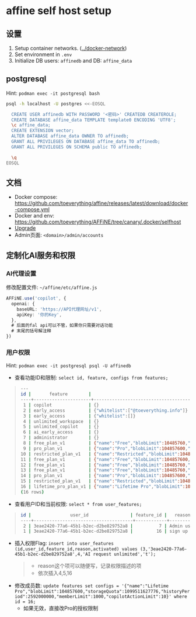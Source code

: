 # affine self host setup

## 设置

1. Setup container networks. ([../docker-network](../docker-network))
2. Set environment in `.env`
3. Initialize DB users: `affinedb` and DB: `affine_data`

## postgresql

Hint: `podman exec -it postgresql bash`

```bash
psql -h localhost -U postgres <<-EOSQL

  CREATE USER affinedb WITH PASSWORD '<密码>' CREATEDB CREATEROLE;
  CREATE DATABASE affine_data TEMPLATE template0 ENCODING 'UTF8';
  \c affine_data;
  CREATE EXTENSION vector;
  ALTER DATABASE affine_data OWNER TO affinedb;
  GRANT ALL PRIVILEGES ON DATABASE affine_data TO affinedb;
  GRANT ALL PRIVILEGES ON SCHEMA public TO affinedb;

  \q
EOSQL
```

## 文档

+ Docker compose: <https://github.com/toeverything/affine/releases/latest/download/docker-compose.yml>
+ Docker and env: <https://github.com/toeverything/AFFiNE/tree/canary/.docker/selfhost>
+ [Upgrade](https://docs.affine.pro/docs/self-host-affine/affine-self-hosted-0.21-upgrade-guide)
+ Admin页面: `<domain>/admin/accounts`

## 定制化AI服务和权限

### AI代理设置

修改配置文件: `~/affine/etc/affine.js`

```ts
AFFiNE.use('copilot', {
  openai: {
    baseURL: 'https://API代理网址/v1',
    apiKey: '你的Key',
  },
  # 后面的fal api可以不管，如果你只需要对话功能
  # 末尾的括号解注释
})
```

### 用户权限

Hint: `podman exec -it postgresql psql -U affinedb`

+ 查看功能ID和限制: `select id, feature, configs from features;`
  
>```bash
>---
> id |       feature        |                                                                             configs                                                                             
>----+----------------------+-----------------------------------------------------------------------------------------------------------------------------------------------------------------
>  1 | copilot              | {}
>  2 | early_access         | {"whitelist":["@toeverything.info"]}
>  3 | early_access         | {"whitelist":[]}
>  4 | unlimited_workspace  | {}
>  5 | unlimited_copilot    | {}
>  6 | ai_early_access      | {}
>  7 | administrator        | {}
>  8 | free_plan_v1         | {"name":"Free","blobLimit":10485760,"storageQuota":10737418240,"historyPeriod":604800000,"memberLimit":3}
>  9 | pro_plan_v1          | {"name":"Pro","blobLimit":104857600,"storageQuota":107374182400,"historyPeriod":2592000000,"memberLimit":10}
> 10 | restricted_plan_v1   | {"name":"Restricted","blobLimit":1048576,"storageQuota":10485760,"historyPeriod":2592000000,"memberLimit":10}
> 11 | free_plan_v1         | {"name":"Free","blobLimit":104857600,"storageQuota":10737418240,"historyPeriod":604800000,"memberLimit":3}
> 12 | free_plan_v1         | {"name":"Free","blobLimit":10485760,"businessBlobLimit":104857600,"storageQuota":10737418240,"historyPeriod":604800000,"memberLimit":3}
> 13 | free_plan_v1         | {"name":"Free","blobLimit":10485760,"businessBlobLimit":104857600,"storageQuota":10737418240,"historyPeriod":604800000,"memberLimit":3,"copilotActionLimit":10}
> 14 | pro_plan_v1          | {"name":"Pro","blobLimit":104857600,"storageQuota":107374182400,"historyPeriod":2592000000,"memberLimit":10,"copilotActionLimit":10}
> 15 | restricted_plan_v1   | {"name":"Restricted","blobLimit":1048576,"storageQuota":10485760,"historyPeriod":2592000000,"memberLimit":10,"copilotActionLimit":10}
> 16 | lifetime_pro_plan_v1 | {"name":"Lifetime Pro","blobLimit":104857600,"storageQuota":1099511627776,"historyPeriod":2592000000,"memberLimit":10,"copilotActionLimit":10}
>(16 rows)
>```

+ 查看用户ID和当前权限: `select * from user_features;`

>```bash
> id |               user_id                | feature_id |   reason   |         created_at         | expired_at | activated 
>----+--------------------------------------+------------+------------+----------------------------+------------+-----------
>  2 | 3eae2420-77a6-45b1-b2ec-d2be829752a8 |          7 | Admin user | 2024-09-11 09:19:02.565+00 |            | t
>  1 | 3eae2420-77a6-45b1-b2ec-d2be829752a8 |         16 | sign up    | 2024-09-11 09:19:02.556+00 |            | t
>```

+ 插入权限Flag: `insert into user_features (id,user_id,feature_id,reason,activated) values (3,'3eae2420-77a6-45b1-b2ec-d2be829752a8',4,'AI request unlimited','t');`
  > + reason这个项可以随便写，记录权限描述的项
  > + 依次插入4,5,16
+ 修改成员数: `update features set configs = '{"name":"Lifetime Pro","blobLimit":104857600,"storageQuota":1099511627776,"historyPeriod":2592000000,"memberLimit":1000,"copilotActionLimit":10}' where id = 16;`
  + 如果无效，直接改Pro的授权限制
